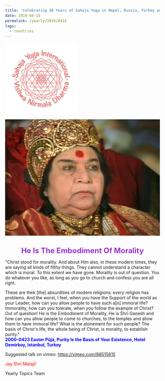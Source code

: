 ```yaml
---
title: 'Celebrating 30 Years of Sahaja Yoga in Nepal, Russia, Turkey and Ukraine, Post 11'
date: 2019-04-15
permalink: /yearly/2019/0415
tags:
  - countries
---
```


![PICTURE 9](/images/image9.png)

<div style="text-align: center"><img src="/images/image14.png" /></div>

<br>
<p style="color:DarkOrchid; text-align:center">
<font size="+2"><b>He Is The Embodiment Of Morality</b><br></font>
</p>

<p>
"Christ stood for morality. And about Him also, in these modern times, they are saying all kinds of filthy things. They cannot understand a character which is moral. To this extent we have gone. Morality is out of question. You do whatever you like, as long as you go to church and confess you are all right. 

These are thek [the] absurdities of modern religions: every religion has problems. And the worst, I feel, when you have the Support of the world as your Leader, how can you allow people to have such a[n] immoral life? Immorality, how can you tolerate, when you follow the example of Christ? Out of question! He is the Embodiment of Morality, He is Śhrī Gaṇeśh and how can you allow people to come to churches, to the temples and allow them to have immoral life? What is the atonement for such people? The basis of Christ's life, the whole being of Christ, is morality, to establish purity."<br>
<font color="blue"><b>2000-0423 Easter Pūjā, Purity Is the Basis of Your Existence, Hotel Demirkoy, Istanbul, Turkey</b></font><br>
</p>

Suggested talk on vimeo: <a href="https://vimeo.com/88515615"> https://vimeo.com/88515615</a>

<p style="color:red;">Jay Shri Mataji!<br></p>

Yearly Topics Team